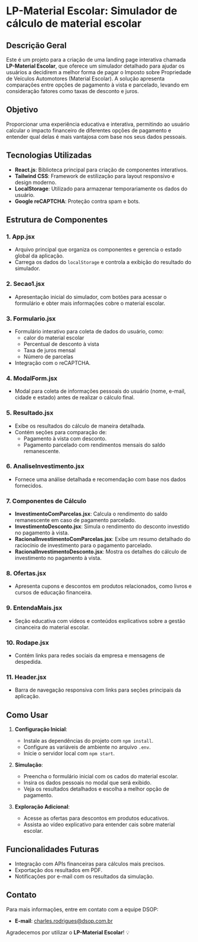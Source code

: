 # LP-Material Escolar: Simulador de cálculo de material escolar

## Descrição Geral
Este é um projeto para a criação de uma landing page interativa chamada **LP-Material Escolar**, que oferece um simulador detalhado para ajudar os usuários a decidirem a melhor forma de pagar o Imposto sobre Propriedade de Veículos Automotores (Material Escolar). A solução apresenta comparações entre opções de pagamento à vista e parcelado, levando em consideração fatores como taxas de desconto e juros.

## Objetivo
Proporcionar uma experiência educativa e interativa, permitindo ao usuário calcular o impacto financeiro de diferentes opções de pagamento e entender qual delas é mais vantajosa com base nos seus dados pessoais.

## Tecnologias Utilizadas
- **React.js**: Biblioteca principal para criação de componentes interativos.
- **Tailwind CSS**: Framework de estilização para layout responsivo e design moderno.
- **LocalStorage**: Utilizado para armazenar temporariamente os dados do usuário.
- **Google reCAPTCHA**: Proteção contra spam e bots.

## Estrutura de Componentes

### 1. **App.jsx**
- Arquivo principal que organiza os componentes e gerencia o estado global da aplicação.
- Carrega os dados do `localStorage` e controla a exibição do resultado do simulador.

### 2. **Secao1.jsx**
- Apresentação inicial do simulador, com botões para acessar o formulário e obter mais informações cobre o material escolar.

### 3. **Formulario.jsx**
- Formulário interativo para coleta de dados do usuário, como:
  - calor do material escolar
  - Percentual de desconto à vista
  - Taxa de juros mensal
  - Número de parcelas
- Integração com o reCAPTCHA.

### 4. **ModalForm.jsx**
- Modal para coleta de informações pessoais do usuário (nome, e-mail, cidade e estado) antes de realizar o cálculo final.

### 5. **Resultado.jsx**
- Exibe os resultados do cálculo de maneira detalhada.
- Contém seções para comparação de:
  - Pagamento à vista com desconto.
  - Pagamento parcelado com rendimentos mensais do saldo remanescente.

### 6. **AnaliseInvestimento.jsx**
- Fornece uma análise detalhada e recomendação com base nos dados fornecidos.

### 7. **Componentes de Cálculo**
- **InvestimentoComParcelas.jsx**: Calcula o rendimento do saldo remanescente em caso de pagamento parcelado.
- **InvestimentoDesconto.jsx**: Simula o rendimento do desconto investido no pagamento à vista.
- **RacionalInvestimentoComParcelas.jsx**: Exibe um resumo detalhado do raciocínio de investimento para o pagamento parcelado.
- **RacionalInvestimentoDesconto.jsx**: Mostra os detalhes do cálculo de investimento no pagamento à vista.

### 8. **Ofertas.jsx**
- Apresenta cupons e descontos em produtos relacionados, como livros e cursos de educação financeira.

### 9. **EntendaMais.jsx**
- Seção educativa com vídeos e conteúdos explicativos sobre a gestão cinanceira do material escolar.

### 10. **Rodape.jsx**
- Contém links para redes sociais da empresa e mensagens de despedida.

### 11. **Header.jsx**
- Barra de navegação responsiva com links para seções principais da aplicação.

## Como Usar
1. **Configuração Inicial**:
   - Instale as dependências do projeto com `npm install`.
   - Configure as variáveis de ambiente no arquivo `.env`.
   - Inicie o servidor local com `npm start`.

2. **Simulação**:
   - Preencha o formulário inicial com os cados do material escolar.
   - Insira os dados pessoais no modal que será exibido.
   - Veja os resultados detalhados e escolha a melhor opção de pagamento.

3. **Exploração Adicional**:
   - Acesse as ofertas para descontos em produtos educativos.
   - Assista ao vídeo explicativo para entender cais sobre material escolar.

## Funcionalidades Futuras
- Integração com APIs financeiras para cálculos mais precisos.
- Exportação dos resultados em PDF.
- Notificações por e-mail com os resultados da simulação.

## Contato
Para mais informações, entre em contato com a equipe DSOP:
- **E-mail**: charles.rodrigues@dsop.com.br


Agradecemos por utilizar o **LP-Material Escolar**! 💡

